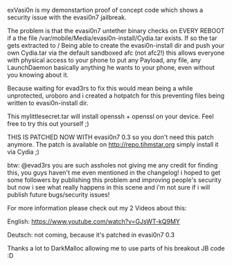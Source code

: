 exVasi0n is my demonstartion proof of concept code
which shows a security issue with the evasi0n7 jailbreak.

The problem is that the evasi0n7 untether binary checks on EVERY REBOOT if
a the file /var/mobile/Media/evasi0n-install/Cydia.tar exists.
If so the tar gets extracted to /
Being able to create the evasi0n-install dir and push your own Cydia.tar via 
the default sandboxed afc (not afc2!) this allows everyone with physical access
to your phone to put any Payload, any file, any LaunchDaemon 
basically anything he wants to your phone, even without you knowing about it.

Because waiting for evad3rs to fix this would mean being a while unprotected,
uroboro and i created a hotpatch for this preventing files being written to
evasi0n-install dir.

This mylittlesecret.tar will install openssh + openssl on your device.
Feel free to try this out yourself ;)

THIS IS PATCHED NOW WITH evasi0n7 0.3 so you don't need this patch anymore.
The patch is available on http://repo.tihmstar.org simply install it via Cydia ;)

btw: @evad3rs you are such assholes not giving me any credit for finding this,
you guys haven't me even mentioned in the changelog!
i hoped to get some followers by publishing this problem and improving people's
security but now i see what really happens in this scene and i'm not sure
if i will publish future bugs/security issues!


For more information please check out my 2 Videos about this:

English: https://www.youtube.com/watch?v=GJsWT-kQ9MY

Deutsch: not coming, because it's patched in evasi0n7 0.3


Thanks a lot to DarkMalloc allowing me to use parts of his breakout JB code :D

